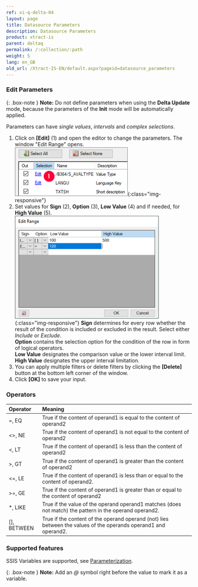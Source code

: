 ```yaml
---
ref: xi-q-delta-04
layout: page
title: Datasource Parameters
description: Datasource Parameters
product: xtract-is
parent: deltaq
permalink: /:collection/:path
weight: 5
lang: en_GB
old_url: /Xtract-IS-EN/default.aspx?pageid=datasource_parameters
---
```


### Edit Parameters 

{: .box-note } 
**Note:** Do not define parameters when using the **Delta Update** mode, because the parameters of the **Init** mode will be automatically applied.

Parameters can have *single values*, *intervals* and *complex selections*. <br>


1. Click on **[Edit]** (1) and open the editor to change the parameters. The window "Edit Range" opens.<br>
![Edit-Parameters](/img/content/Parameters_edit.png){:class="img-responsive"}
2. Set values for **Sign** (2), **Option** (3), **Low Value** (4) and if needed, for **High Value** (5).<br>
![Parameters-2](/img/content/Parameters-2.png){:class="img-responsive"}
**Sign**  determines for every row whether the result of the condition is included or excluded in the result. Select either *Include* or *Exclude*.<br>
**Option** contains the selection option for the condition of the row in form of logical operators.<br>
**Low Value** designates the comparison value or the lower interval limit.<br>
**High Value** designates the upper interval limitation.
3. You can apply multiple filters or delete filters by clicking the **[Delete]** button at the bottom left corner of the window.
4. Click **[OK]** to save your input.


### Operators

| Operator   |      Meaning      |  
|:---------|:------------- |
|=, EQ |  True if the content of operand1 is equal to the content of operand2|
|<>, NE | True if the content of operand1 is not equal to the content of operand2|
| <, LT | True if the content of operand1 is less than the content of operand2|
|>, GT |  True if the content of operand1 is greater than the content of operand2|
|<=, LE | True if the content of operand1 is less than or equal to the content of operand2.|
|>=, GE |  True if the content of operand1 is greater than or equal to the content of operand2|
|*,  LIKE | True if the value of the operand operand1 matches (does not match) the pattern in the operand operand2.|
|[], BETWEEN | True if the content of the operand operand (not) lies between the values of the operands operand1 and operand2. |


### Supported features

SSIS Variables are supported, see [Parameterization](./parametrization). 

{: .box-note }
**Note:** Add an *@* symbol right before the value to mark it as a variable.
